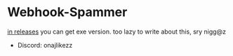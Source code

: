 # Webhook-Spammer
[in releases](https://github.com/onajlikezz/Webhook-Spammer/releases) you can get exe version.
too lazy to write about this, sry nigg@z
- Discord: onajlikezz
